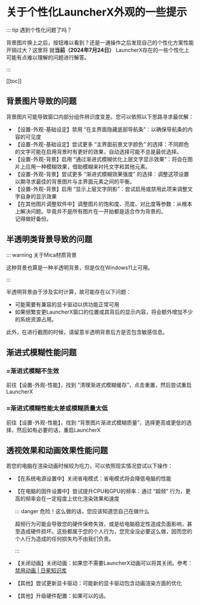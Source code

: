 # 关于个性化LauncherX外观的一些提示

::: tip 遇到个性化问题了吗？

背景图片换上之后，按钮难以看到？还是一通操作之后发现自己的个性化方案性能开销过大？这里将 就**当前（2024年7月24日）** LauncherX存在的一些个性化上可能有点难以理解的问题进行解答。

:::

[[toc]]

## 背景图片导致的问题

背景图片可能导致窗口内部分组件辨识度变差。您可以依照以下思路寻求最优解：

- 【设置-外观-基础设定】禁用 “在主界面隐藏底部导航条”：以确保导航条的内容的可见度
- 【设置-外观-基础设定】尝试更多 “主界面前景文字颜色” 的选择：不同颜色的文字可能在启用背景时有更好的效果，自动选择可能不总是最优选择。
- 【设置-外观-背景】启用 “通过渐进式模糊优化上层文字显示效果”：将会在图片上应用一种模糊效果，借助模糊来衬托文字和其他元素。
- 【设置-外观-背景】尝试更多 “渐进式模糊效果强度” 的选择：调整这项设置以期寻求最佳的背景图片与主界面元素之间的平衡。
- 【设置-外观-背景】启用 “显示上层文字阴影”：尝试启用或禁用此项来调整文字自身的显示效果
- 【在其他图片调整软件中】调整图片的饱和度、亮度、对比度等参数：从根本上解决问题。毕竟并不是所有图片在一开始都是适合作为背景的。<br>记得做好备份。

## 半透明类背景导致的问题

::: warning 关于Mica材质背景

这种背景也算是一种半透明背景，但是仅在Windows11上可用。

:::

半透明背景由于涉及实时计算，故可能存在以下问题：

- 可能需要有兼容的显卡驱动以供功能正常可用
- 如果频繁变更LauncherX窗口的位置或其背后的显示内容，将会额外增加不少的系统资源占用。

此外，在进行截图的时候，请留意半透明背景后方是否包含敏感信息。

## 渐进式模糊性能问题

### =渐进式模糊不生效

前往【设置-外观-性能】，找到 “清理渐进式模糊缓存”，点击重置，然后尝试重启LauncherX

### =渐进式模糊性能太差或模糊质量太低

前往【设置-外观-性能】，找到 “背景图片渐进式模糊质量”，选择更高或更低的选择，然后如有必要的话，重启LauncherX



## 透视效果和动画效果性能问题

若您的电脑在渲染动画时候较为吃力，可以依照现实情况尝试以下操作：

- 【在系统电源设置中】关闭省电模式：省电模式将会降低电脑的性能

- 【在电脑的固件设置中】尝试提升CPU和GPU的频率：通过 “超频” 行为，更高的频率会在一定程度上优化渲染效果和速度

  ::: danger 危险！这么做的话，您应该知道您自己在做什么

  超频行为可能会导致您的硬件保修失效，或是给电脑稳定性造成负面影响，甚至造成硬件损坏。这些都属于您的个人行为，您完全没必要这么做，因而您的个人行为造成的任何损失均不由我们负责。

  :::

- 【关闭动画】关闭动画：如果您不需要LauncherX动画可以将其关闭。参考：[禁用动画 | 日冕知识库](/zhCN/lxguide/features/tricks/disable-animation)
- 【其他】尝试更新显卡驱动：可能新的显卡驱动包含动画渲染方面的优化
- 【其他】升级硬件配置：如果可以的话。